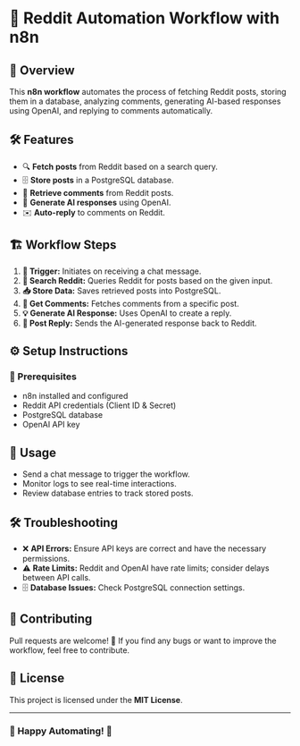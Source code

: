 # 🚀 Reddit Automation Workflow with n8n

## 📌 Overview
This **n8n workflow** automates the process of fetching Reddit posts, storing them in a database, analyzing comments, generating AI-based responses using OpenAI, and replying to comments automatically.

## 🛠️ Features
- 🔍 **Fetch posts** from Reddit based on a search query.
- 🗄️ **Store posts** in a PostgreSQL database.
- 💬 **Retrieve comments** from Reddit posts.
- 🤖 **Generate AI responses** using OpenAI.
- ✉️ **Auto-reply** to comments on Reddit.

## 🏗️ Workflow Steps
1. **🔔 Trigger:** Initiates on receiving a chat message.
2. **🔎 Search Reddit:** Queries Reddit for posts based on the given input.
3. **📥 Store Data:** Saves retrieved posts into PostgreSQL.
4. **📝 Get Comments:** Fetches comments from a specific post.
5. **💡 Generate AI Response:** Uses OpenAI to create a reply.
6. **📢 Post Reply:** Sends the AI-generated response back to Reddit.

## ⚙️ Setup Instructions
### 🔧 Prerequisites
- n8n installed and configured
- Reddit API credentials (Client ID & Secret)
- PostgreSQL database
- OpenAI API key



## 🔄 Usage
- Send a chat message to trigger the workflow.
- Monitor logs to see real-time interactions.
- Review database entries to track stored posts.

## 🛠 Troubleshooting
- ❌ **API Errors:** Ensure API keys are correct and have the necessary permissions.
- ⚠️ **Rate Limits:** Reddit and OpenAI have rate limits; consider delays between API calls.
- 🗄 **Database Issues:** Check PostgreSQL connection settings.

## 🤝 Contributing
Pull requests are welcome! 🚀 If you find any bugs or want to improve the workflow, feel free to contribute.

## 📜 License
This project is licensed under the **MIT License**.

---

### 🎯 Happy Automating! 🚀


